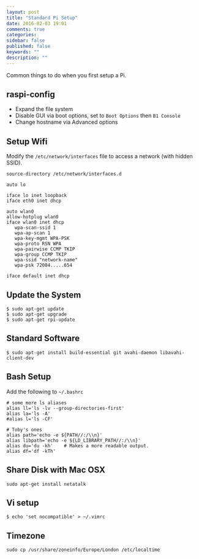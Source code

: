 ```yaml
---
layout: post
title: "Standard Pi Setup"
date: 2016-02-03 19:01
comments: true
categories: 
sidebar: false
published: false
keywords: ""
description: ""
---
```


Common things to do when you first setup a Pi.

<!-- more -->

## raspi-config

* Expand the file system
* Disable GUI via boot options, set to `Boot Options` then `B1 Console`
* Change hostname via Advanced options


## Setup Wifi

Modify the `/etc/network/interfaces` file to access a network (with hidden SSID).

    source-directory /etc/network/interfaces.d

    auto lo

    iface lo inet loopback
    iface eth0 inet dhcp

    auto wlan0
    allow-hotplug wlan0
    iface wlan0 inet dhcp
       wpa-scan-ssid 1
       wpa-ap-scan 1
       wpa-key-mgmt WPA-PSK
       wpa-proto RSN WPA
       wpa-pairwise CCMP TKIP
       wpa-group CCMP TKIP
       wpa-ssid "network-name"
       wpa-psk 72084.....654

    iface default inet dhcp


## Update the System

    $ sudo apt-get update
    $ sudo apt-get upgrade
    $ sudo apt-get rpi-update


## Standard Software

    $ sudo apt-get install build-essential git avahi-daemon libavahi-client-dev


## Bash Setup

Add the following to `~/.bashrc`

    # some more ls aliases
    alias ll='ls -lv --group-directories-first'
    alias la='ls -A'
    #alias l='ls -CF'

    # Toby's ones
    alias path='echo -e ${PATH//:/\\n}'
    alias libpath='echo -e ${LD_LIBRARY_PATH//:/\\n}'
    alias du='du -kh'    # Makes a more readable output.
    alias df='df -kTh'


## Share Disk with Mac OSX

    sudo apt-get install netatalk


## Vi setup

    $ echo 'set nocompatible' > ~/.vimrc


## Timezone

    sudo cp /usr/share/zoneinfo/Europe/London /etc/localtime